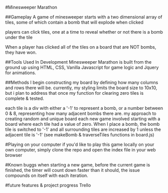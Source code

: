 #Minesweeper Marathon

##Gameplay
A game of minesweeper starts with a two dimensional array of tiles, some of which contain a bomb that will explode when clicked

players can click tiles, one at a time to reveal whether or not there is a bomb under the tile

When a player has clicked all of the tiles on a board that are NOT bombs, they have won.


##Tools Used In Development
Minesweeper Marathon is built from the ground up using HTML, CSS, Vanilla Javascript for game logic and Jquery for animations.

##Methods
I begin constructing my board by defining how many columns and rows there will be. currently, my styling limits the board size to 10x10, but i plan to address that once my function for clearing zero tiles is complete & tested.

each tile is a div with either a '-1' to represent a bomb, or a number between 0 & 8, representing how many adjacent bombs there are.
my approach to creating random and  unique board each new game involved starting with a board where each tile had a value of zero. When I place a bomb, the bomb tile is switched to '-1' and all surrounding tiles are increased by 1 unless the adjacent tile is '-1' (see makeBomb & traverseTiles functions in board.js)

#Playing on your computer
if you'd like to play this game locally on your own computer, simply clone the repo and open the index file in your web browser

#Known buggs
when starting a new game, before the current game is finished, the timer will count down faster than it should, the issue compounds on itself with each iteration.

#future features & project progress
<a url='https://trello.com/b/7SkwmC8s/minesweeper-trailblazer'>Trello</a>

<!-- <a href="" rel="some text"><img src="/path/to/file" alt="" /></a> -->
